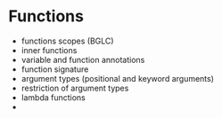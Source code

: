 # Functions
* functions scopes (BGLC)
* inner functions
* variable and function annotations
* function signature
* argument types (positional and keyword arguments)
* restriction of argument types
* lambda functions
* 